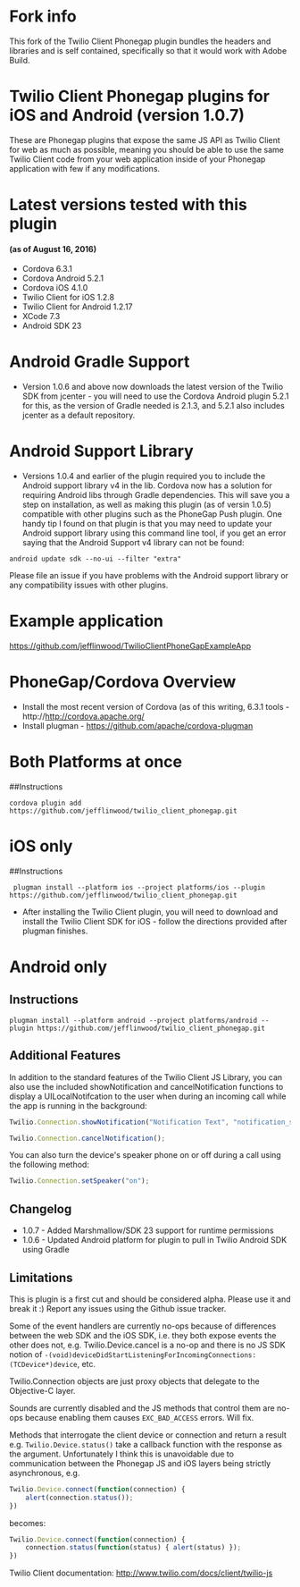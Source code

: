 # Fork info

This fork of the Twilio Client Phonegap plugin bundles the headers and libraries and is self contained, specifically so that it would work with Adobe Build.

# Twilio Client Phonegap plugins for iOS and Android (version 1.0.7)

These are Phonegap plugins that expose the same JS API as Twilio Client for web as much as possible, meaning you should be able to use the same Twilio Client code from your web application inside of your Phonegap application with few if any modifications. 

# Latest versions tested with this plugin
#### (as of August 16, 2016)
- Cordova 6.3.1
- Cordova Android 5.2.1
- Cordova iOS 4.1.0
- Twilio Client for iOS 1.2.8
- Twilio Client for Android 1.2.17
- XCode 7.3
- Android SDK 23

# Android Gradle Support
- Version 1.0.6 and above now downloads the latest version of the Twilio SDK from jcenter - you will need to use the Cordova Android plugin 5.2.1 for this, as the version of Gradle needed is 2.1.3, and 5.2.1 also includes jcenter as a default repository. 

# Android Support Library
- Versions 1.0.4 and earlier of the plugin required you to include the Android support library v4 in the lib. Cordova now has a solution for requiring Android libs through Gradle dependencies. This will save you a step on installation, as well as making this plugin (as of versin 1.0.5) compatible with other plugins such as the PhoneGap Push plugin. One handy tip I found on that plugin is that you may need to update your Android support library using this command line tool, if you get an error saying that the Android Support v4 library can not be found:

`android update sdk --no-ui --filter "extra"`

Please file an issue if you have problems with the Android support library or any compatibility issues with other plugins.

# Example application
https://github.com/jefflinwood/TwilioClientPhoneGapExampleApp

# PhoneGap/Cordova Overview

- Install the most recent version of Cordova (as of this writing, 6.3.1 tools  - http://http://cordova.apache.org/ 
- Install plugman - https://github.com/apache/cordova-plugman

# Both Platforms at once

##Instructions
```
cordova plugin add  https://github.com/jefflinwood/twilio_client_phonegap.git
```

# iOS only

##Instructions

```
 plugman install --platform ios --project platforms/ios --plugin https://github.com/jefflinwood/twilio_client_phonegap.git

```


- After installing the Twilio Client plugin, you will need to download and install the Twilio Client SDK for iOS - follow the directions provided after plugman finishes.

# Android only

## Instructions

```
plugman install --platform android --project platforms/android --plugin https://github.com/jefflinwood/twilio_client_phonegap.git

```

## Additional Features

In addition to the standard features of the Twilio Client JS Library, you can also use the included showNotification and cancelNotification functions to display a UILocalNotifcation to the user when during an incoming call while the app is running in the background:

```javascript
Twilio.Connection.showNotification("Notification Text", "notification_sound.wav");
```

```javascript
Twilio.Connection.cancelNotification();
```

You can also turn the device's speaker phone on or off during a call using the following method:

```javascript
Twilio.Connection.setSpeaker("on");
```

## Changelog
- 1.0.7 - Added Marshmallow/SDK 23 support for runtime permissions
- 1.0.6 - Updated Android platform for plugin to pull in Twilio Android SDK using Gradle

## Limitations

This is plugin is a first cut and should be considered alpha. Please use it and break it :) Report any issues using the Github issue tracker.

Some of the event handlers are currently no-ops because of differences between the web SDK and the iOS SDK, i.e. they both expose events the other does not, e.g. Twilio.Device.cancel is a no-op and there is no JS SDK notion of `-(void)deviceDidStartListeningForIncomingConnections:(TCDevice*)device`, etc. 

Twilio.Connection objects are just proxy objects that delegate to the Objective-C layer.

Sounds are currently disabled and the JS methods that control them are no-ops because enabling them causes `EXC_BAD_ACCESS` errors. Will fix.

Methods that interrogate the client device or connection and return a result e.g. `Twilio.Device.status()` take a callback function with the response as the argument. Unfortunately I think this is unavoidable due to communication between the Phonegap JS and iOS layers being strictly asynchronous, e.g.

```javascript
Twilio.Device.connect(function(connection) {
    alert(connection.status());
})
```

becomes:

```javascript
Twilio.Device.connect(function(connection) {
    connection.status(function(status) { alert(status) });
})
```

Twilio Client documentation: http://www.twilio.com/docs/client/twilio-js

